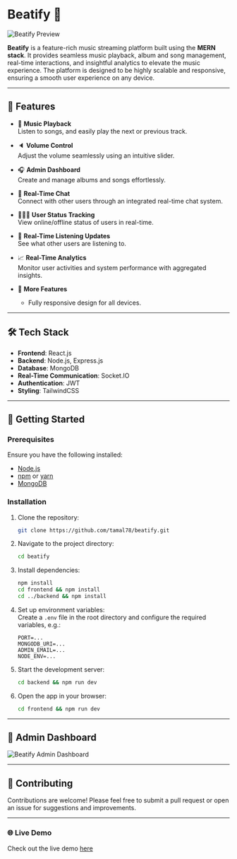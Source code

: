 # Beatify 🎵

![Beatify Preview](https://i.ibb.co/j493ffk/Screenshot-2024-11-20-122705.png)

**Beatify** is a feature-rich music streaming platform built using the **MERN stack**. It provides seamless music playback, album and song management, real-time interactions, and insightful analytics to elevate the music experience. The platform is designed to be highly scalable and responsive, ensuring a smooth user experience on any device.

---

## 🌟 Features

- 🎸 **Music Playback**  
  Listen to songs, and easily play the next or previous track.

- 🔈 **Volume Control**  
  Adjust the volume seamlessly using an intuitive slider.

- 🎧 **Admin Dashboard**  
  Create and manage albums and songs effortlessly.

- 💬 **Real-Time Chat**  
  Connect with other users through an integrated real-time chat system.

- 👨🏼‍💼 **User Status Tracking**  
  View online/offline status of users in real-time.

- 👀 **Real-Time Listening Updates**  
  See what other users are listening to.

- 📈 **Real-Time Analytics**  
  Monitor user activities and system performance with aggregated insights.

- 🚀 **More Features**
  - Fully responsive design for all devices.

---

## 🛠️ Tech Stack

- **Frontend**: React.js
- **Backend**: Node.js, Express.js
- **Database**: MongoDB
- **Real-Time Communication**: Socket.IO
- **Authentication**: JWT
- **Styling**: TailwindCSS

---

## 🚀 Getting Started

### Prerequisites

Ensure you have the following installed:

- [Node.js](https://nodejs.org/)
- [npm](https://www.npmjs.com/) or [yarn](https://yarnpkg.com/)
- [MongoDB](https://www.mongodb.com/)

### Installation

1. Clone the repository:

   ```bash
   git clone https://github.com/tamal78/beatify.git

   ```

2. Navigate to the project directory:

   ```bash
   cd beatify
   ```

3. Install dependencies:

   ```bash
   npm install
   cd frontend && npm install
   cd ../backend && npm install

   ```

4. Set up environment variables:  
    Create a `.env` file in the root directory and configure the required variables, e.g.:

   ```env
   PORT=...
   MONGODB_URI=...
   ADMIN_EMAIL=...
   NODE_ENV=...
   ```

5. Start the development server:

   ```bash
   cd backend && npm run dev
   ```

6. Open the app in your browser:

   ```bash
   cd frontend && npm run dev
   ```

---

## 📸 Admin Dashboard

![Beatify Admin Dashboard](https://i.ibb.co/LPrtmYn/Screenshot-2024-11-20-124307.png)

---

## 🤝 Contributing

Contributions are welcome! Please feel free to submit a pull request or open an issue for suggestions and improvements.

---

### 🌐 Live Demo

Check out the live demo [here](https://beatify-8gcx.onrender.com/)
